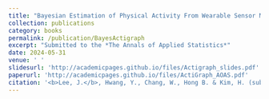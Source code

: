 ```yaml
---
title: "Bayesian Estimation of Physical Activity From Wearable Sensor Measurements"
collection: publications
category: books
permalink: /publication/BayesActigraph
excerpt: "Submitted to the *The Annals of Applied Statistics*"
date: 2024-05-31
venue: ' '
slidesurl: 'http://academicpages.github.io/files/Actigraph_slides.pdf'
paperurl: 'http://academicpages.github.io/files/ActiGraph_AOAS.pdf'
citation: '<b>Lee, J.</b>, Hwang, Y., Chang, W., Hong B. & Kim, H. (submitted). Bayesian Estimation of Physical Activity From Wearable Sensor Measurements.'
---
```

